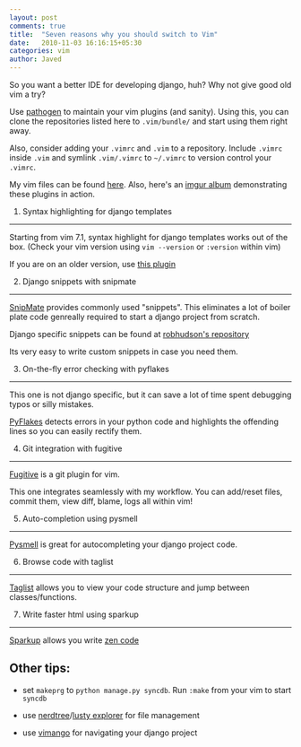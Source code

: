 ```yaml
---
layout: post
comments: true
title:  "Seven reasons why you should switch to Vim"
date:   2010-11-03 16:16:15+05:30
categories: vim
author: Javed
---
```

So you want a better IDE for developing django, huh? Why not give good old vim a try?


Use [pathogen](https://github.com/tpope/vim-pathogen) to maintain your vim plugins (and sanity).
Using this, you can clone the repositories listed here to `.vim/bundle/` and start using them
right away.


Also, consider adding your `.vimrc` and `.vim` to a repository. Include `.vimrc` inside `.vim` and
symlink `.vim/.vimrc` to `~/.vimrc` to version control your `.vimrc`.


My vim files can be found [here](https://github.com/tuxcanfly/CalVIM). Also, here's an [imgur album](http://imgur.com/a/MEYkV/1) demonstrating
these plugins in action.


1. Syntax highlighting for django templates
--------------------------------------------
Starting from vim 7.1, syntax highlight for django templates works out
of the box. (Check your vim version using `vim --version` or `:version` within vim)

If you are on an older version, use [this plugin](http://www.vim.org/scripts/script.php?script_id=1487)

2. Django snippets with snipmate
---------------------------------

[SnipMate](https://github.com/msanders/snipmate.vim) provides commonly used "snippets". This eliminates a lot of
boiler plate code genreally required to start a django project from scratch.

Django specific snippets can be found at [robhudson's repository](https://github.com/robhudson/snipmate_for_django)

Its very easy to write custom snippets in case you need them.

3. On-the-fly error checking with pyflakes
-------------------------------------------

This one is not django specific, but it can save a lot of time spent debugging typos or silly mistakes.

[PyFlakes](https://github.com/kevinw/pyflakes-vim) detects errors in your python code and highlights the
offending lines so you can easily rectify them.

4. Git integration with fugitive
---------------------------------

[Fugitive](https://github.com/tpope/vim-fugitive) is a git plugin for vim.

This one integrates seamlessly with my workflow. You can add/reset files, commit them, view diff, blame, logs all
within vim!

5. Auto-completion using pysmell
---------------------------------

[Pysmell](https://github.com/orestis/pysmell) is great for autocompleting your django project code.

6. Browse code with taglist
----------------------------

[Taglist](https://github.com/mexpolk/vim-taglist) allows you to view your code structure and jump between
classes/functions.

7. Write faster html using sparkup
-----------------------------------

[Sparkup](https://github.com/bingaman/vim-sparkup) allows you write [zen code](http://code.google.com/p/zen-coding/)

Other tips:
-----------

* set `makeprg` to `python manage.py syncdb`. Run `:make` from your vim to start `syncdb`

* use [nerdtree](https://github.com/scrooloose/nerdtree)/[lusty explorer](https://github.com/vim-scripts/LustyExplorer) for file
management

* use [vimango](https://github.com/tuxcanfly/ViMango) for navigating your django project





